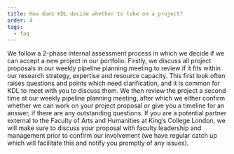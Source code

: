 ```yaml
---
title: How does KDL decide whether to take on a project?
order: 4
tags:
  - faq
---
```


We follow a 2-phase internal assessment process in which we decide if we can accept a new project in our portfolio. Firstly, we discuss all project proposals in our weekly pipeline planning meeting to review if it fits within our research strategy, expertise and resource capacity. This first look often raises questions and points which need clarification, and it is common for KDL to meet with you to discuss them. We then review the project a second time at our weekly pipeline planning meeting, after which we either confirm whether we can work on your project proposal or give you a timeline for an answer, if there are any outstanding questions. If you are a potential partner external to the Faculty of Arts and Humanities at King’s College London, we will make sure to discuss your proposal with faculty leadership and management prior to confirm our involvement (we have regular catch up which will facilitate this and notify you promptly of any issues).
